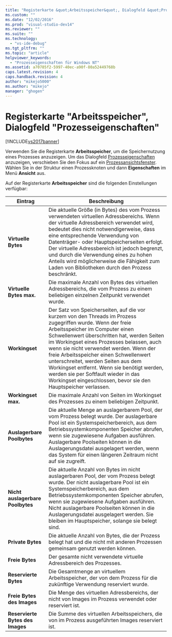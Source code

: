 ```yaml
---
title: "Registerkarte &quot;Arbeitsspeicher&quot;, Dialogfeld &quot;Prozesseigenschaften&quot; | Microsoft Docs"
ms.custom: ""
ms.date: "12/02/2016"
ms.prod: "visual-studio-dev14"
ms.reviewer: ""
ms.suite: ""
ms.technology: 
  - "vs-ide-debug"
ms.tgt_pltfrm: ""
ms.topic: "article"
helpviewer_keywords: 
  - "Prozesseigenschaften für Windows NT"
ms.assetid: a70785f2-5997-40ec-a90f-80a52449768b
caps.latest.revision: 4
caps.handback.revision: 4
author: "mikejo5000"
ms.author: "mikejo"
manager: "ghogen"
---
```

# Registerkarte &quot;Arbeitsspeicher&quot;, Dialogfeld &quot;Prozesseigenschaften&quot;
[!INCLUDE[vs2017banner](../code-quality/includes/vs2017banner.md)]

Verwenden Sie die Registerkarte **Arbeitsspeicher**, um die Speichernutzung eines Prozesses anzuzeigen.  Um das Dialogfeld [Prozesseigenschaften](../debugger/process-properties-dialog-box.md) anzuzeigen, verschieben Sie den Fokus auf ein [Prozessansichtsfenster](../debugger/processes-view.md).  Wählen Sie in der Struktur einen Prozessknoten und dann **Eigenschaften** im Menü **Ansicht** aus.  
  
 Auf der Registerkarte **Arbeitsspeicher** sind die folgenden Einstellungen verfügbar:  
  
|Eintrag|Beschreibung|  
|-------------|------------------|  
|**Virtuelle Bytes**|Die aktuelle Größe \(in Bytes\) des vom Prozess verwendeten virtuellen Adressbereichs.  Wenn der virtuelle Adressbereich verwendet wird, bedeutet dies nicht notwendigerweise, dass eine entsprechende Verwendung von Datenträger\- oder Hauptspeicherseiten erfolgt.  Der virtuelle Adressbereich ist jedoch begrenzt, und durch die Verwendung eines zu hohen Anteils wird möglicherweise die Fähigkeit zum Laden von Bibliotheken durch den Prozess beschränkt.|  
|**Virtuelle Bytes max.**|Die maximale Anzahl von Bytes des virtuellen Adressbereichs, die vom Prozess zu einem beliebigen einzelnen Zeitpunkt verwendet wurde.|  
|**Workingset**|Der Satz von Speicherseiten, auf die vor kurzem von den Threads im Prozess zugegriffen wurde.  Wenn der freie Arbeitsspeicher im Computer einen Schwellenwert überschritten hat, werden Seiten im Workingset eines Prozesses belassen, auch wenn sie nicht verwendet werden.  Wenn der freie Arbeitsspeicher einen Schwellenwert unterschreitet, werden Seiten aus dem Workingset entfernt.  Wenn sie benötigt werden, werden sie per Softfault wieder in das Workingset eingeschlossen, bevor sie den Hauptspeicher verlassen.|  
|**Workingset max.**|Die maximale Anzahl von Seiten im Workingset des Prozesses zu einem beliebigen Zeitpunkt.|  
|**Auslagerbare Poolbytes**|Die aktuelle Menge an auslagerbarem Pool, der vom Prozess belegt wurde.  Der auslagerbare Pool ist ein Systemspeicherbereich, aus dem Betriebssystemkomponenten Speicher abrufen, wenn sie zugewiesene Aufgaben ausführen.  Auslagerbare Poolseiten können in die Auslagerungsdatei ausgelagert werden, wenn das System für einen längeren Zeitraum nicht auf sie zugreift.|  
|**Nicht auslagerbare Poolbytes**|Die aktuelle Anzahl von Bytes im nicht auslagerbaren Pool, der vom Prozess belegt wurde.  Der nicht auslagerbare Pool ist ein Systemspeicherbereich, aus dem Betriebssystemkomponenten Speicher abrufen, wenn sie zugewiesene Aufgaben ausführen.  Nicht auslagerbare Poolseiten können in die Auslagerungsdatei ausgelagert werden. Sie bleiben im Hauptspeicher, solange sie belegt sind.|  
|**Private Bytes**|Die aktuelle Anzahl von Bytes, die der Prozess belegt hat und die nicht mit anderen Prozessen gemeinsam genutzt werden können.|  
|**Freie Bytes**|Der gesamte nicht verwendete virtuelle Adressbereich des Prozesses.|  
|**Reservierte Bytes**|Die Gesamtmenge an virtuellem Arbeitsspeicher, der von dem Prozess für die zukünftige Verwendung reserviert wurde.|  
|**Freie Bytes des Images**|Die Menge des virtuellen Adressbereichs, der nicht von Images im Prozess verwendet oder reserviert ist.|  
|**Reservierte Bytes des Images**|Die Summe des virtuellen Arbeitsspeichers, die von im Prozess ausgeführten Images reserviert ist.|